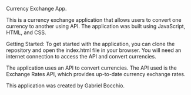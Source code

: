 Currency Exchange App.

This is a currency exchange application that allows users to convert one currency to another using API. The application was built using JavaScript, HTML, and CSS.

Getting Started:
To get started with the application, you can clone the repository and open the index.html file in your browser. You will need an internet connection to access the API and convert currencies.


The application uses an API to convert currencies. The API used is the Exchange Rates API, which provides up-to-date currency exchange rates.



This application was created by Gabriel Bocchio.
